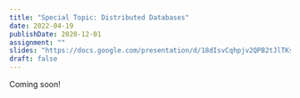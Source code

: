 ```yaml
---
title: "Special Topic: Distributed Databases"
date: 2022-04-19
publishDate: 2020-12-01
assignment: ""
slides: "https://docs.google.com/presentation/d/18dIsvCqhpjv2QPB2tJlTKsHiOCtw02BmXPzeiZC5bMg/"
draft: false
---
```


Coming soon!
